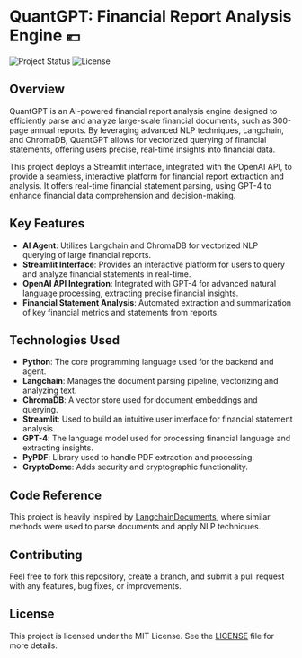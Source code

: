 # QuantGPT: Financial Report Analysis Engine 💶

![Project Status](https://img.shields.io/badge/status-active-brightgreen.svg)
![License](https://img.shields.io/badge/license-MIT-blue.svg)

## Overview

QuantGPT is an AI-powered financial report analysis engine designed to efficiently parse and analyze large-scale financial documents, such as 300-page annual reports. By leveraging advanced NLP techniques, Langchain, and ChromaDB, QuantGPT allows for vectorized querying of financial statements, offering users precise, real-time insights into financial data.

This project deploys a Streamlit interface, integrated with the OpenAI API, to provide a seamless, interactive platform for financial report extraction and analysis. It offers real-time financial statement parsing, using GPT-4 to enhance financial data comprehension and decision-making.

## Key Features

- **AI Agent**: Utilizes Langchain and ChromaDB for vectorized NLP querying of large financial reports.
- **Streamlit Interface**: Provides an interactive platform for users to query and analyze financial statements in real-time.
- **OpenAI API Integration**: Integrated with GPT-4 for advanced natural language processing, extracting precise financial insights.
- **Financial Statement Analysis**: Automated extraction and summarization of key financial metrics and statements from reports.

## Technologies Used

- **Python**: The core programming language used for the backend and agent.
- **Langchain**: Manages the document parsing pipeline, vectorizing and analyzing text.
- **ChromaDB**: A vector store used for document embeddings and querying.
- **Streamlit**: Used to build an intuitive user interface for financial statement analysis.
- **GPT-4**: The language model used for processing financial language and extracting insights.
- **PyPDF**: Library used to handle PDF extraction and processing.
- **CryptoDome**: Adds security and cryptographic functionality.

## Code Reference

This project is heavily inspired by [LangchainDocuments](https://github.com/nicknochnack/LangchainDocuments), where similar methods were used to parse documents and apply NLP techniques. 

## Contributing

Feel free to fork this repository, create a branch, and submit a pull request with any features, bug fixes, or improvements.

## License

This project is licensed under the MIT License. See the [LICENSE](LICENSE) file for more details.
